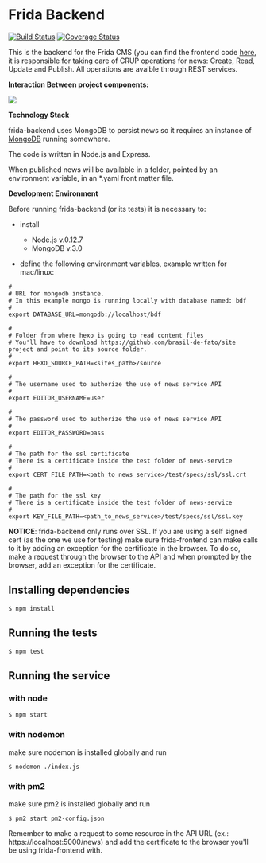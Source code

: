 Frida Backend
============

[![Build Status](https://snap-ci.com/brasil-de-fato/frida-backend/branch/master/build_image)](https://snap-ci.com/brasil-de-fato/frida-backend/branch/master)
[![Coverage Status](https://coveralls.io/repos/brasil-de-fato/news-service/badge.svg?branch=master)](https://coveralls.io/r/brasil-de-fato/news-service?branch=master)

This is the backend for the Frida CMS (you can find the frontend code [here](https://github.com/brasil-de-fato/frida-frontend), it is responsible for taking care of CRUP operations for news: Create, Read, Update and Publish.
All operations are avaible through REST services.


**Interaction Between project components:**

![](http://farm6.staticflickr.com/5653/22986735544_e026af9699_b.jpg)


**Technology Stack**

frida-backend uses MongoDB to persist news so it requires an instance of [MongoDB](https://www.mongodb.org/) running somewhere.

The code is written in Node.js and Express.

When published news will be available in a folder, pointed by an environment variable, in an *.yaml front matter file.


**Development Environment**

Before running frida-backend (or its tests) it is necessary to: 

* install
   * Node.js v.0.12.7
   * MongoDB v.3.0

* define the following environment variables, example written for mac/linux:


```
#
# URL for mongodb instance.
# In this example mongo is running locally with database named: bdf
# 
export DATABASE_URL=mongodb://localhost/bdf

#
# Folder from where hexo is going to read content files
# You'll have to download https://github.com/brasil-de-fato/site project and point to its source folder.
#
export HEXO_SOURCE_PATH=<sites_path>/source

#
# The username used to authorize the use of news service API
#
export EDITOR_USERNAME=user

#
# The password used to authorize the use of news service API
#
export EDITOR_PASSWORD=pass

#
# The path for the ssl certificate
# There is a certificate inside the test folder of news-service
#
export CERT_FILE_PATH=<path_to_news_service>/test/specs/ssl/ssl.crt

#
# The path for the ssl key
# There is a certificate inside the test folder of news-service
#
export KEY_FILE_PATH=<path_to_news_service>/test/specs/ssl/ssl.key
```


**NOTICE**: frida-backend only runs over SSL. If you are using a self signed cert (as the one we use for testing) make sure frida-frontend can make calls to it by adding an exception for the certificate in the browser. To do so, make a request through the browser to the API and when prompted by the browser, add an exception for the certificate.

## Installing dependencies


```
$ npm install
```

## Running the tests

```
$ npm test
```

## Running the service

### with node
```
$ npm start
```
### with nodemon
make sure nodemon is installed globally and run

```
$ nodemon ./index.js
```
### with pm2
make sure pm2 is installed globally and run

```
$ pm2 start pm2-config.json
```

Remember to make a request to some resource in the API URL (ex.: https://localhost:5000/news) and add the certificate to the browser you'll be using frida-frontend with.
